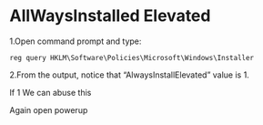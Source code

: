 # AllWaysInstalled Elevated

1.Open command prompt and type:&#x20;

`reg query HKLM\Software\Policies\Microsoft\Windows\Installer`&#x20;

2.From the output, notice that “AlwaysInstallElevated” value is 1.&#x20;

If 1 We can abuse this

Again open powerup

